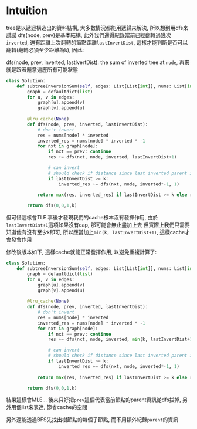 # Intuition

tree是以遞迴構造出的資料結構, 大多數情況都能用遞歸來解決, 所以想到用dfs來試試
dfs(node, prev)是基本結構, 此外我們還得紀錄當前已經翻轉過幾次`inverted`, 還有距離上次翻轉的節點距離`lastInvertDist`, 這樣才能判斷是否可以翻轉(翻轉必須至少距離為k), 因此:

dfs(node, prev, inverted, lastIvertDist): the sum of inverted tree at `node`, 再來就是跟著題意遍歷所有可能狀態

```py
class Solution:
    def subtreeInversionSum(self, edges: List[List[int]], nums: List[int], k: int) -> int:
        graph = defaultdict(list)
        for u, v in edges:
            graph[u].append(v)
            graph[v].append(u)        
        
        @lru_cache(None)
        def dfs(node, prev, inverted, lastInvertDist):
            # don't invert
            res = nums[node] * inverted
            inverted_res = nums[node] * inverted * -1
            for nxt in graph[node]:
                if nxt == prev: continue
                res += dfs(nxt, node, inverted, lastInvertDist+1)

                # can invert
                # should check if distance since last inverted parent is at least k
                if lastInvertDist >= k:
                    inverted_res += dfs(nxt, node, inverted*-1, 1)
            
            return max(res, inverted_res) if lastInvertDist >= k else res

        return dfs(0,0,1,k)
```

但可惜這樣會TLE
事後才發現我們的cache根本沒有發揮作用, 由於`lastInvertDist+1`這項如果沒有cap, 那可能會無止盡加上去
但實際上我們只需要知道他有沒有至少`k`即可, 所以應當加上`min(k, lastInvertDist+1)`, 這樣cache才會發會作用

修改後版本如下, 這樣cache就能正常發揮作用, 以避免重複計算了:

```py
class Solution:
    def subtreeInversionSum(self, edges: List[List[int]], nums: List[int], k: int) -> int:
        graph = defaultdict(list)
        for u, v in edges:
            graph[u].append(v)
            graph[v].append(u)
        
        @lru_cache(None)
        def dfs(node, prev, inverted, lastInvertDist):
            # don't invert
            res = nums[node] * inverted
            inverted_res = nums[node] * inverted * -1
            for nxt in graph[node]:
                if nxt == prev: continue
                res += dfs(nxt, node, inverted, min(k, lastInvertDist+1))

                # can invert
                # should check if distance since last inverted parent is at least k
                if lastInvertDist >= k:
                    inverted_res += dfs(nxt, node, inverted*-1, 1)
            
            return max(res, inverted_res) if lastInvertDist >= k else res

        return dfs(0,0,1,k)
```
    
結果這樣會MLE...
後來只好把`prev`這個代表當前節點的parent資訊從dfs拔掉, 另外用個list來表達, 節省cache的空間

另外還能透過BFS先找出樹節點的每個子節點, 而不用額外紀錄`parent`的資訊
